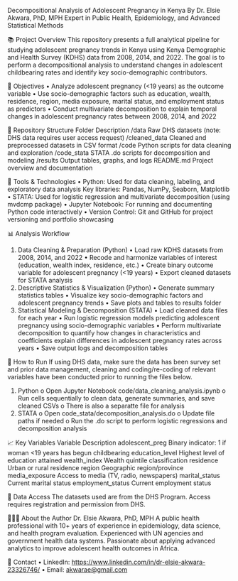 Decompositional Analysis of Adolescent Pregnancy in Kenya
By Dr. Elsie Akwara, PhD, MPH
Expert in Public Health, Epidemiology, and Advanced Statistical Methods
 
📚 Project Overview
This repository presents a full analytical pipeline for studying adolescent pregnancy trends in Kenya using Kenya Demographic and Health Survey (KDHS) data from 2008, 2014, and 2022. The goal is to perform a decompositional analysis to understand changes in adolescent childbearing rates and identify key socio-demographic contributors.
 
🎯 Objectives
•	Analyze adolescent pregnancy (<19 years) as the outcome variable
•	Use socio-demographic factors such as education, wealth, residence, region, media exposure, marital status, and employment status as predictors
•	Conduct multivariate decomposition to explain temporal changes in adolescent pregnancy rates between 2008, 2014, and 2022
 
📁 Repository Structure
Folder	Description
/data	Raw DHS datasets (note: DHS data requires user access request)
/cleaned_data	Cleaned and preprocessed datasets in CSV format
/code	Python scripts for data cleaning and exploration
/code_stata	STATA .do scripts for decomposition and modeling
/results	Output tables, graphs, and logs
README.md	Project overview and documentation
 
🔧 Tools & Technologies
•	Python: Used for data cleaning, labeling, and exploratory data analysis
Key libraries: Pandas, NumPy, Seaborn, Matplotlib
•	STATA: Used for logistic regression and multivariate decomposition (using mvdcmp package)
•	Jupyter Notebook: For running and documenting Python code interactively
•	Version Control: Git and GitHub for project versioning and portfolio showcasing
 
📊 Analysis Workflow 
1. Data Cleaning & Preparation (Python)
•	Load raw KDHS datasets from 2008, 2014, and 2022
•	Recode and harmonize variables of interest (education, wealth index, residence, etc.)
•	Create binary outcome variable for adolescent pregnancy (<19 years)
•	Export cleaned datasets for STATA analysis
2. Descriptive Statistics & Visualization (Python)
•	Generate summary statistics tables
•	Visualize key socio-demographic factors and adolescent pregnancy trends
•	Save plots and tables to results folder
3. Statistical Modeling & Decomposition (STATA)
•	Load cleaned data files for each year
•	Run logistic regression models predicting adolescent pregnancy using socio-demographic variables
•	Perform multivariate decomposition to quantify how changes in characteristics and coefficients explain differences in adolescent pregnancy rates across years
•	Save output logs and decomposition tables
 
📂 How to Run
If using DHS data, make sure the data has been survey set and prior data management, cleaning and coding/re-coding of relevant variables have been conducted prior to running the files below.
1.	Python
o	Open Jupyter Notebook code/data_cleaning_analysis.ipynb
o	Run cells sequentially to clean data, generate summaries, and save cleaned CSVs
o	There is also a separatte file for analysis
3.	STATA
o	Open code_stata/decomposition_analysis.do
o	Update file paths if needed
o	Run the .do script to perform logistic regressions and decomposition analysis
 
📈 Key Variables
Variable	Description
adolescent_preg	Binary indicator: 1 if woman <19 years has begun childbearing
education_level	Highest level of education attained
wealth_index	Wealth quintile classification
residence	Urban or rural residence
region	Geographic region/province
media_exposure	Access to media (TV, radio, newspapers)
marital_status	Current marital status
employment_status	Current employment status
 
🔐 Data Access
The datasets used are from the DHS Program. Access requires registration and permission from DHS.
 
👩🏽‍⚕️ About the Author
Dr. Elsie Akwara, PhD, MPH
A public health professional with 10+ years of experience in epidemiology, data science, and health program evaluation. Experienced with UN agencies and government health data systems. Passionate about applying advanced analytics to improve adolescent health outcomes in Africa.
 
📧 Contact
•	LinkedIn: https://www.linkedin.com/in/dr-elsie-akwara-23326746/ 
•	Email: akwarae@gmail.com 

